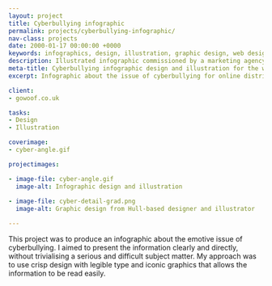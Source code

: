 ```yaml
---
layout: project
title: Cyberbullying infographic
permalink: projects/cyberbullying-infographic/
nav-class: projects
date: 2000-01-17 00:00:00 +0000
keywords: infographics, design, illustration, graphic design, web design
description: Illustrated infographic commissioned by a marketing agency based in Hull, with high quality graphic design
meta-title: Cyberbullying infographic design and illustration for the web
excerpt: Infographic about the issue of cyberbullying for online distribution

client:
- gowoof.co.uk

tasks:
- Design
- Illustration

coverimage:
- cyber-angle.gif

projectimages:

- image-file: cyber-angle.gif
  image-alt: Infographic design and illustration
 
- image-file: cyber-detail-grad.png
  image-alt: Graphic design from Hull-based designer and illustrator

---
```


This project was to produce an infographic about the emotive issue of cyberbullying. I aimed to present the information clearly and directly, without trivialising a serious and difficult subject matter. My approach was to use crisp design with legible type and iconic graphics that allows the information to be read easily.